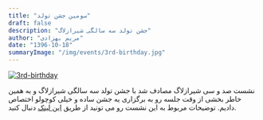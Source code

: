 ```yaml
---
title: "سومین جشن تولد"
draft: false
description: "جشن تولد سه سالگی شیرازلاگ"
author: "مریم بهزادی"
date: "1396-10-18"
summaryImage: "/img/events/3rd-birthday.jpg"
---
```


[![3rd-birthday](../../img/events/3rd-birthday.jpg)](../../img/events/3rd-birthday.jpg)

نشست صد و سی شیرازلاگ مصادف شد با جشن تولد سه سالگی شیرازلاگ و به همین خاطر بخشی از وقت جلسه رو به برگزاری یه جشن ساده و خیلی کوچولو اختصاص دادیم. توضیحات مربوط به این نشست رو می تونید از طریق [این لینک](../../sessions/session130) دنبال کنید.